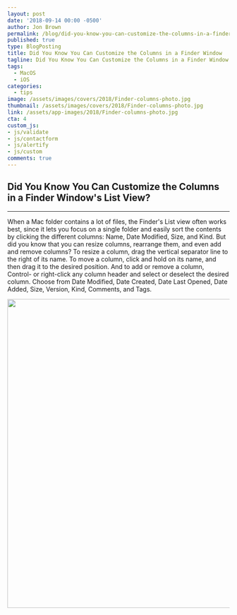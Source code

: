 ```yaml
---
layout: post
date: '2018-09-14 00:00 -0500'
author: Jon Brown
permalink: /blog/did-you-know-you-can-customize-the-columns-in-a-finder-window/
published: true
type: BlogPosting
title: Did You Know You Can Customize the Columns in a Finder Window
tagline: Did You Know You Can Customize the Columns in a Finder Window
tags:
  - MacOS
  - iOS
categories:
  - tips
image: /assets/images/covers/2018/Finder-columns-photo.jpg
thumbnail: /assets/images/covers/2018/Finder-columns-photo.jpg
link: /assets/app-images/2018/Finder-columns-photo.jpg
cta: 4
custom_js:
- js/validate
- js/contactform
- js/alertify
- js/custom
comments: true
---
```

## Did You Know You Can Customize the Columns in a Finder Window's List View?
---

When a Mac folder contains a lot of files, the Finder's List view often
works best, since it lets you focus on a single folder and easily sort
the contents by clicking the different columns: Name, Date Modified,
Size, and Kind. But did you know that you can resize columns, rearrange
them, and even add and remove columns? To resize a column, drag the
vertical separator line to the right of its name. To move a column,
click and hold on its name, and then drag it to the desired position.
And to add or remove a column, Control- or right-click any column header
and select or deselect the desired column. Choose from Date Modified,
Date Created, Date Last Opened, Date Added, Size, Version, Kind,
Comments, and Tags.

<img src="{{ site.site_cdn }}/assets/images/blog/2018/findercolumns/image2.png" class="img-fluid rounded m-2" width="700" />